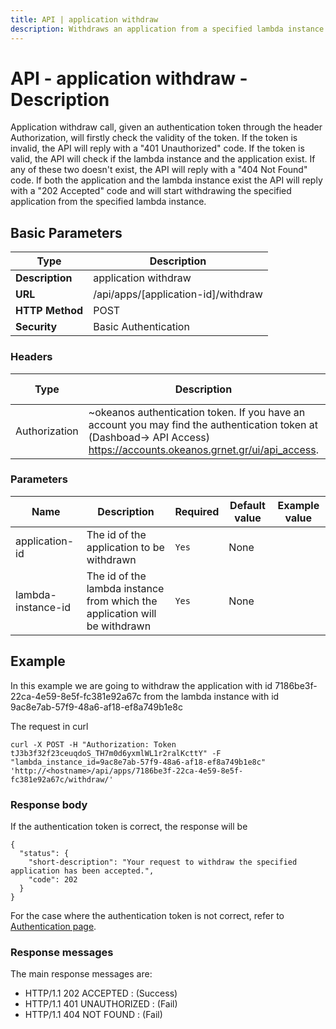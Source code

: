 ```yaml
---
title: API | application withdraw
description: Withdraws an application from a specified lambda instance
---
```


# API - application withdraw - Description

Application withdraw call, given an authentication token through the header Authorization,
will firstly check the validity of the token. If the token is invalid, the API will reply
with a "401 Unauthorized" code. If the token is valid, the API will check if the lambda instance and the application exist. If any of these two doesn't exist, the API will reply with a "404 Not Found" code. If both the application and the lambda instance exist the API
will reply with a "202 Accepted" code and will start withdrawing the specified application from the specified lambda instance.

## Basic Parameters

|Type | Description
------|-------------
**Description** | application withdraw
**URL**         | /api/apps/[application-id]/withdraw
**HTTP Method** | POST
**Security**    | Basic Authentication


### Headers

Type  | Description | Required | Default value | Example value
----------|-------------|----------|---------------|---------------
Authorization | ~okeanos authentication token. If you have an account you may find the authentication token at (Dashboad-> API Access) https://accounts.okeanos.grnet.gr/ui/api_access. | `Yes` | None | Token tJ3b3f32f23ceuqdoS_..


### Parameters

Name | Description | Required | Default value | Example value
------|-------------|----------|---------------|---------------
application-id  | The id of the application to be withdrawn |`Yes` |None|
lambda-instance-id | The id of the lambda instance from which the application will be withdrawn |`Yes`| None


## Example

In this example we are going to withdraw the application with id 7186be3f-22ca-4e59-8e5f-fc381e92a67c from the lambda instance with id
9ac8e7ab-57f9-48a6-af18-ef8a749b1e8c

The request in curl

```
curl -X POST -H "Authorization: Token tJ3b3f32f23ceuqdoS_TH7m0d6yxmlWL1r2ralKcttY" -F "lambda_instance_id=9ac8e7ab-57f9-48a6-af18-ef8a749b1e8c" 'http://<hostname>/api/apps/7186be3f-22ca-4e59-8e5f-fc381e92a67c/withdraw/'
```


### Response body

If the authentication token is correct, the response will be

```
{
  "status": {
    "short-description": "Your request to withdraw the specified application has been accepted.",
    "code": 202
  }
}
```

For the case where the authentication token is not correct, refer to [Authentication page](Authentication.md).


### Response messages

The main response messages are:

- HTTP/1.1 202 ACCEPTED : (Success)
- HTTP/1.1 401 UNAUTHORIZED : (Fail)
- HTTP/1.1 404 NOT FOUND : (Fail)
